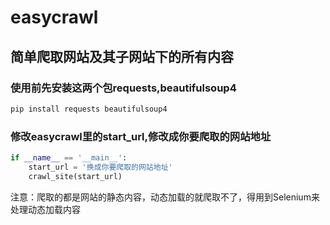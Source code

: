 # easycrawl
## 简单爬取网站及其子网站下的所有内容

### 使用前先安装这两个包requests,beautifulsoup4
```python
pip install requests beautifulsoup4
```
### 修改easycrawl里的start_url,修改成你要爬取的网站地址
```python
if __name__ == '__main__':
    start_url = '换成你要爬取的网站地址'
    crawl_site(start_url)
```
注意：爬取的都是网站的静态内容，动态加载的就爬取不了，得用到Selenium来处理动态加载内容
